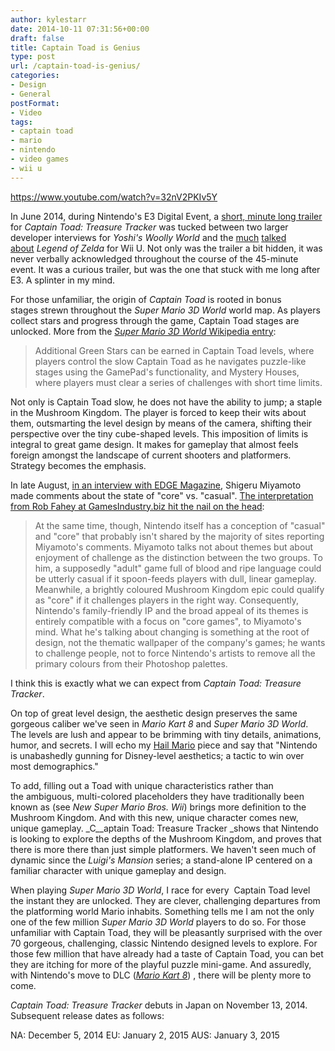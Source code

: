 ```yaml
---
author: kylestarr
date: 2014-10-11 07:31:56+00:00
draft: false
title: Captain Toad is Genius
type: post
url: /captain-toad-is-genius/
categories:
- Design
- General
postFormat:
- Video
tags:
- captain toad
- mario
- nintendo
- video games
- wii u
---
```


<https://www.youtube.com/watch?v=32nV2PKIv5Y>

In June 2014, during Nintendo's E3 Digital Event, a [short, minute long trailer](http://youtu.be/GisRY6h100U?t=18m17s) for _Captain Toad: Treasure Tracker_ was tucked between two larger developer interviews for _Yoshi's Woolly World_ and the [much](http://www.polygon.com/2014/6/16/5814154/legend-of-zelda-wii-u-e3-trailer) [talked](http://bgr.com/2014/06/13/the-leged-of-zelda-wii-u-gameplay-trailer/) [about](http://www.ign.com/articles/2014/06/10/e3-2014-the-legend-of-zelda-for-wii-u-first-details) _Legend of Zelda_ for Wii U. Not only was the trailer a bit hidden, it was never verbally acknowledged throughout the course of the 45-minute event. It was a curious trailer, but was the one that stuck with me long after E3. A splinter in my mind.

For those unfamiliar, the origin of _Captain Toad_ is rooted in bonus stages strewn throughout the _Super Mario 3D World_ world map. As players collect stars and progress through the game, Captain Toad stages are unlocked. More from the [_Super Mario 3D World_ Wikipedia entry](http://en.wikipedia.org/wiki/Super_Mario_3D_World):

> Additional Green Stars can be earned in Captain Toad levels, where players control the slow Captain Toad as he navigates puzzle-like stages using the GamePad's functionality, and Mystery Houses, where players must clear a series of challenges with short time limits.

Not only is Captain Toad slow, he does not have the ability to jump; a staple in the Mushroom Kingdom. The player is forced to keep their wits about them, outsmarting the level design by means of the camera, shifting their perspective over the tiny cube-shaped levels. This imposition of limits is integral to great game design. It makes for gameplay that almost feels foreign amongst the landscape of current shooters and platformers. Strategy becomes the emphasis.

In late August, [in an interview with EDGE Magazine](http://www.edge-online.com/magazine/e271-return-of-the-king-miyamoto-the-worlds-greatest-game-designer-is-back-at-the-controls/), Shigeru Miyamoto made comments about the state of "core" vs. "casual". [The interpretation from Rob Fahey at GamesIndustry.biz hit the nail on the head](http://www.gamesindustry.biz/articles/2014-08-28-nintendo-isnt-hitting-reset):

> At the same time, though, Nintendo itself has a conception of "casual" and "core" that probably isn't shared by the majority of sites reporting Miyamoto's comments. Miyamoto talks not about themes but about enjoyment of challenge as the distinction between the two groups. To him, a supposedly "adult" game full of blood and ripe language could be utterly casual if it spoon-feeds players with dull, linear gameplay. Meanwhile, a brightly coloured Mushroom Kingdom epic could qualify as "core" if it challenges players in the right way. Consequently, Nintendo's family-friendly IP and the broad appeal of its themes is entirely compatible with a focus on "core games", to Miyamoto's mind. What he's talking about changing is something at the root of design, not the thematic wallpaper of the company's games; he wants to challenge people, not to force Nintendo's artists to remove all the primary colours from their Photoshop palettes.

I think this is exactly what we can expect from _Captain Toad: Treasure Tracker_.

On top of great level design, the aesthetic design preserves the same gorgeous caliber we've seen in _Mario Kart 8_ and _Super Mario 3D World_. The levels are lush and appear to be brimming with tiny details, animations, humor, and secrets. I will echo my [Hail Mario](/2014/06/01/hail-mario/) piece and say that "Nintendo is unabashedly gunning for Disney-level aesthetics; a tactic to win over most demographics."

To add, filling out a Toad with unique characteristics rather than the ambiguous, multi-colored placeholders they have traditionally been known as (see _New Super Mario Bros. Wii_) brings more definition to the Mushroom Kingdom. And with this new, unique character comes new, unique gameplay. _C__aptain Toad: Treasure Tracker _shows that Nintendo is looking to explore the depths of the Mushroom Kingdom, and proves that there is more there than just simple platformers. We haven't seen much of dynamic since the _Luigi's Mansion_ series; a stand-alone IP centered on a familiar character with unique gameplay and design.

When playing _Super Mario 3D World_, I race for every  Captain Toad level the instant they are unlocked. They are clever, challenging departures from the platforming world Mario inhabits. Something tells me I am not the only one of the few million _Super Mario 3D World_ players to do so. For those unfamiliar with Captain Toad, they will be pleasantly surprised with the over 70 gorgeous, challenging, classic Nintendo designed levels to explore. For those few million that have already had a taste of Captain Toad, you can bet they are itching for more of the playful puzzle mini-game. And assuredly, with Nintendo's move to DLC ([_Mario Kart 8_](http://mariokart8.nintendo.com/dlc/)) , there will be plenty more to come.

_Captain Toad: Treasure Tracker_ debuts in Japan on November 13, 2014. Subsequent release dates as follows:

NA: December 5, 2014
EU: January 2, 2015
AUS: January 3, 2015
